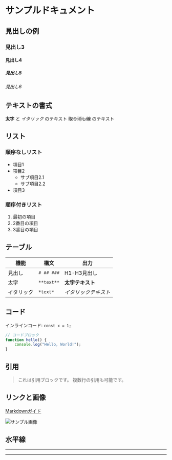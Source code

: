 # サンプルドキュメント

## 見出しの例

### 見出し3
#### 見出し4
##### 見出し5
###### 見出し6

## テキストの書式

**太字** と *イタリック* のテキスト
~~取り消し線~~ のテキスト

## リスト

### 順序なしリスト
- 項目1
- 項目2
  - サブ項目2.1
  - サブ項目2.2
- 項目3

### 順序付きリスト
1. 最初の項目
2. 2番目の項目
3. 3番目の項目

## テーブル

| 機能 | 構文 | 出力 |
|------|------|------|
| 見出し | `# ## ###` | H1-H3見出し |
| 太字 | `**text**` | **太字テキスト** |
| イタリック | `*text*` | *イタリックテキスト* |

## コード

インラインコード: `const x = 1;`

```javascript
// コードブロック
function hello() {
    console.log("Hello, World!");
}
```

## 引用

> これは引用ブロックです。
> 複数行の引用も可能です。

## リンクと画像

[Markdownガイド](https://www.markdownguide.org/)

![サンプル画像](https://via.placeholder.com/150)

## 水平線

---

*** 